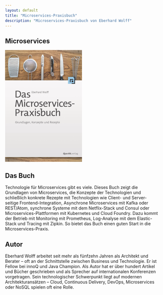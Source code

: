 ```yaml
---
layout: default
title: "Microservices-Praxisbuch"
description: "Microservices-Praxisbuch von Eberhard Wolff"
---
```


Microservices
---

<img src="images/book.png" width="50%" /> 

## Das Buch

Technologie für Microservices gibt es viele. Dieses Buch zeigt die
Grundlagen von Microservices, die Konzepte der Technologien und
schließlich konkrete Rezepte mit Technologien wie Client- und
Server-seitige Frontend-Integration, Asynchrone Microservices mit
Kafka oder REST/Atom, synchrone Systeme mit dem Netflix-Stack und
Consul oder Microservices-Plattformen mit Kubernetes und Cloud
Foundry. Dazu kommt der Betrieb mit Monitoring mit Prometheus,
Log-Analyse mit dem Elastic-Stack und Tracing mit Zipkin. So bietet
das Buch einen guten Start in die Microservices-Praxis.
      
## Autor

Eberhard Wolff arbeitet seit mehr als fünfzehn Jahren als Architekt
und Berater – oft an der Schnittstelle zwischen Business und
Technologie. Er ist Fellow bei innoQ und Java Champion. Als Autor hat
er über hundert Artikel und Bücher geschrieben und als Sprecher auf
internationalen Konferenzen vorgetragen. Sein technologischer
Schwerpunkt liegt auf modernen Architekturansätzen – Cloud, Continuous
Delivery, DevOps, Microservices oder NoSQL spielen oft eine Rolle.
